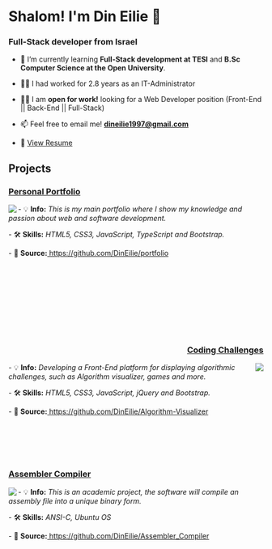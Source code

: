 <h1 align="left">Shalom! I'm Din Eilie 👋</h1>
<h3 align="left">Full-Stack developer from Israel</h3>

- 🌱 I’m currently learning **Full-Stack development at TESI** and **B.Sc Computer Science at the Open University**.

- 👨‍💻 I had worked for 2.8 years as an IT-Administrator

- 🙋‍♂️ I am **open for work!** looking for a Web Developer position (Front-End || Back-End || Full-Stack)

- 📫 Feel free to email me! **dineilie1997@gmail.com**

- 🧾 <a href="https://dineilie.github.io/portfolio/files/Din%20Eilie%20Resume.pdf" target="_blank">View Resume</a>

<!-- Projects Section -->
<h2 align="left">Projects</h3>

<!-- Portfolio -->
<h3 align="left"><a href="https://dineilie.github.io/portfolio">Personal Portfolio</a></h3><a href="https://dineilie.github.io/portfolio">
<img align="left" src="https://user-images.githubusercontent.com/98718983/229159395-7259a53d-cc00-4c81-8f32-3682eb26f64b.png" /></a>
<p align="left">
- 💡 <b> Info:</b><i> This is my main portfolio where I show my knowledge and passion about web and software development.</i>
</p>
<p align="left">
- 🛠 <b> Skills:</b><i> HTML5, CSS3, JavaScript, TypeScript and Bootstrap.</i>
</p>
<p align="left">
- 🌈 <b> Source:</b><a href="https://github.com/DinEilie/portfolio"> https://github.com/DinEilie/portfolio </a>
</p>
</br></br></br></br></br></br></br></br>

<!-- Coding Challenges -->
<h3 align="right"><a href="https://dineilie.github.io/Algorithm-Visualizer/">Coding Challenges</a></h3>
<img align="right" src="https://user-images.githubusercontent.com/98718983/229174351-3af4d093-5988-4c00-a34a-2f94890aed16.png" />
<p align="left">
- 💡 <b> Info:</b><i> Developing a Front-End platform for displaying algorithmic challenges, such as Algorithm visualizer, games and more.</i>
</p>
<p align="left">
  - 🛠 <b> Skills:</b><i> HTML5, CSS3, JavaScript, jQuery and Bootstrap.</i>
</p>
<p align="left">
- 🌈 <b> Source:</b><a href="https://github.com/DinEilie/Algorithm-Visualizer"> https://github.com/DinEilie/Algorithm-Visualizer </a>
</p>
</br></br></br></br>

<!-- Assembler Compiler -->
<h3 align="left"><a href="https://github.com/DinEilie/Assembler_Compiler">Assembler Compiler</a></h3>
<img align="left" src="https://user-images.githubusercontent.com/98718983/229295220-340b53ac-df66-4571-8378-a0db439f3805.png" />
<p align="left">
- 💡 <b> Info:</b><i> This is an academic project, the software will compile an assembly file into a unique binary form.</i>
</p>
<p align="left">
- 🛠 <b> Skills:</b><i> ANSI-C, Ubuntu OS</i>
</p>
<p align="left">
- 🌈 <b> Source:</b><a href="https://github.com/DinEilie/Assembler_Compiler"> https://github.com/DinEilie/Assembler_Compiler </a>
</p>




